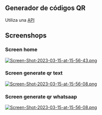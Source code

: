 ## Generador de códigos QR

Utiliza una [API](https://goqr.me/api/ "API")

## Screenshops

### Screen home
[![Screen-Shot-2023-03-15-at-15-56-43.png](https://i.postimg.cc/vZ4SMSGL/Screen-Shot-2023-03-15-at-15-56-43.png)](https://postimg.cc/qNdGxwhz)

### Screen generate qr text
[![Screen-Shot-2023-03-15-at-15-56-08.png](https://i.postimg.cc/NMFtwkC3/Screen-Shot-2023-03-15-at-15-56-08.png)](https://postimg.cc/HJqRwXgz)

### Screen generate qr whatsaap
[![Screen-Shot-2023-03-15-at-15-56-08.png](https://i.postimg.cc/NMFtwkC3/Screen-Shot-2023-03-15-at-15-56-08.png)](https://postimg.cc/HJqRwXgz)

